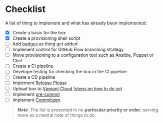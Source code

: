 # Checklist

A list of thing to implement and what has already been implemented:
- [x] Create a basis for the box
- [x] Create a provisioning shell script
- [ ] Add [badges](https://github.com/badges/shields) as thing get added 
- [ ] Implement control for GitHub Flow branching strategy
- [ ] Move provisioning to a configuration tool such as Ansible, Puppet or Chef
- [ ] Create a CI pipeline
- [ ] Develope testing for checking the box in the CI pipeline
- [ ] Create a CD pipeline
- [ ] Implement [Release Please](https://github.com/googleapis/release-please)
- [ ] Upload box to [Vagrant Cloud](https://app.vagrantup.com/boxes/search) ([steps on how to do so](https://developer.hashicorp.com/vagrant/vagrant-cloud/boxes/create))
- [ ] Implement [pre-commit](https://pre-commit.com/)
- [ ] Implement [Commitizen](https://commitizen-tools.github.io/commitizen/)

> ***Note***: The list is presented in no **particular priority or order**, serving more as a mental note of things to do.

